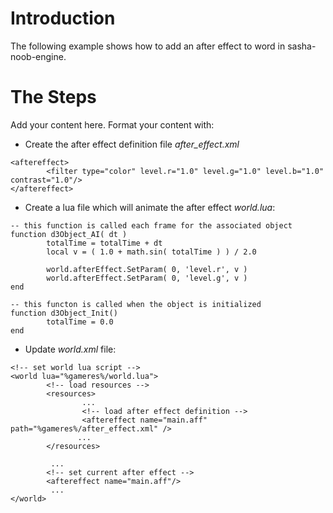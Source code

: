 # Introduction #

The following example shows how to add an after effect to word in sasha-noob-engine.


# The Steps #

Add your content here.  Format your content with:
  * Create the after effect definition file _after\_effect.xml_
```
<aftereffect>
        <filter type="color" level.r="1.0" level.g="1.0" level.b="1.0" contrast="1.0"/>
</aftereffect>
```

  * Create a lua file which will animate the after effect _world.lua_:
```
-- this function is called each frame for the associated object
function d3Object_AI( dt )
        totalTime = totalTime + dt
        local v = ( 1.0 + math.sin( totalTime ) ) / 2.0
        
        world.afterEffect.SetParam( 0, 'level.r', v )
        world.afterEffect.SetParam( 0, 'level.g', v )
end

-- this functon is called when the object is initialized
function d3Object_Init()
        totalTime = 0.0
end
```
  * Update _world.xml_ file:
```
<!-- set world lua script -->
<world lua="%gameres%/world.lua">
        <!-- load resources -->
        <resources>
                ...
                <!-- load after effect definition -->
                <aftereffect name="main.aff" path="%gameres%/after_effect.xml" />
               ...
        </resources>
        
         ...
        <!-- set current after effect -->
        <aftereffect name="main.aff"/>
         ...       
</world>
```